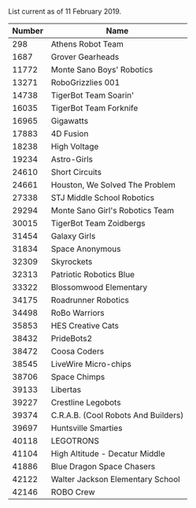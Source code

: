 List current as of 11 February 2019.

| Number | Name |
| ------ | ---- |
|   298 | Athens Robot Team |	 
|  1687 | Grover Gearheads |
| 11772 | Monte Sano Boys' Robotics |
| 13271 | RoboGrizzlies 001 |
| 14738 | TigerBot Team Soarin' | 	
| 16035 | TigerBot Team Forknife |
| 16965 | Gigawatts |
| 17883 | 4D Fusion |
| 18238 | High Voltage |
| 19234 | Astro-Girls |
| 24610 | Short Circuits |
| 24661 | Houston, We Solved The Problem |
| 27338 | STJ Middle School Robotics |
| 29294 | Monte Sano Girl's Robotics Team |
| 30015 | TigerBot Team Zoidbergs |
| 31454 | Galaxy Girls |
| 31834 | Space Anonymous |
| 32309 | Skyrockets |
| 32313 | Patriotic Robotics Blue |
| 33322 | Blossomwood Elementary |
| 34175 | Roadrunner Robotics |
| 34498 | RoBo Warriors |
| 35853 | HES Creative Cats |
| 38432 | PrideBots2 |
| 38472 | Coosa Coders |
| 38545 | LiveWire Micro-chips |
| 38706 | Space Chimps |
| 39133 | Libertas |
| 39227 | Crestline Legobots |
| 39374 | C.R.A.B. (Cool Robots And Builders) |
| 39697 | Huntsville Smarties |
| 40118 | LEGOTRONS |
| 41104 | High Altitude - Decatur Middle |	
| 41886 | Blue Dragon Space Chasers |
| 42122 | Walter Jackson Elementary School |
| 42146 | ROBO Crew |
